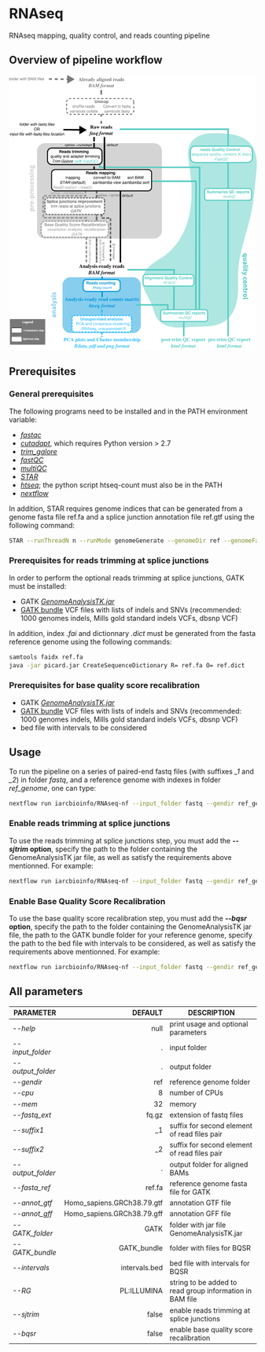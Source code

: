 # RNAseq
RNAseq mapping, quality control, and reads counting pipeline

## Overview of pipeline workflow
![workflow](RNAseqpipeline.png?raw=true "Scheme of alignment/realignment Workflow")

## Prerequisites

### General prerequisites
The following programs need to be installed and in the PATH environment variable:
- [*fastqc*](http://www.bioinformatics.babraham.ac.uk/projects/fastqc/INSTALL.txt)
- [*cutadapt*](http://cutadapt.readthedocs.io/en/stable/installation.html), which requires Python version > 2.7
- [*trim_galore*](https://github.com/FelixKrueger/TrimGalore)
- [*fastQC*](http://www.bioinformatics.babraham.ac.uk/projects/fastqc/)
- [*multiQC*](http://multiqc.info/docs/)
- [*STAR*](https://github.com/alexdobin/STAR/blob/master/doc/STARmanual.pdf)
- [*htseq*](http://www-huber.embl.de/HTSeq/doc/install.html#install); the python script htseq-count must also be in the PATH
- [*nextflow*](https://www.nextflow.io/docs/latest/getstarted.html)

In addition, STAR requires genome indices that can be generated from a genome fasta file ref.fa and a splice junction annotation file ref.gtf using the following command:
```bash
STAR --runThreadN n --runMode genomeGenerate --genomeDir ref --genomeFastaFiles ref.fa --sjdbGTFfile ref.gtf --sjdbOverhang 99
```

### Prerequisites for reads trimming at splice junctions
In order to perform the optional reads trimming at splice junctions, GATK must be installed:
- GATK [*GenomeAnalysisTK.jar*](https://software.broadinstitute.org/gatk/guide/quickstart)
- [GATK bundle](https://software.broadinstitute.org/gatk/download/bundle) VCF files with lists of indels and SNVs (recommended: 1000 genomes indels, Mills gold standard indels VCFs, dbsnp VCF)

In addition, index *.fai* and dictionnary *.dict* must be generated from the fasta reference genome using the following commands:
```bash
samtools faidx ref.fa
java -jar picard.jar CreateSequenceDictionary R= ref.fa O= ref.dict
```

### Prerequisites for base quality score recalibration
- GATK [*GenomeAnalysisTK.jar*](https://software.broadinstitute.org/gatk/guide/quickstart)
- [GATK bundle](https://software.broadinstitute.org/gatk/download/bundle) VCF files with lists of indels and SNVs (recommended: 1000 genomes indels, Mills gold standard indels VCFs, dbsnp VCF)
- bed file with intervals to be considered

## Usage
To run the pipeline on a series of paired-end fastq files (with suffixes *_1* and *_2*) in folder *fastq*, and a reference genome with indexes in folder *ref_genome*, one can type:
```bash
nextflow run iarcbioinfo/RNAseq-nf --input_folder fastq --gendir ref_genome --suffix1 _1 --suffix2 _2
```
### Enable reads trimming at splice junctions
To use the reads trimming at splice junctions step, you must add the ***--sjtrim* option**, specify the path to the folder containing the GenomeAnalysisTK jar file, as well as satisfy the requirements above mentionned. For example:
```bash
nextflow run iarcbioinfo/RNAseq-nf --input_folder fastq --gendir ref_genome --suffix1 _1 --suffix2 _2 --sjtrim --GATK_folder /home/user/GATK 
```

### Enable Base Quality Score Recalibration
To use the base quality score recalibration step, you must add the ***--bqsr* option**, specify the path to the folder containing the GenomeAnalysisTK jar file, the path to the GATK bundle folder for your reference genome, specify the path to the bed file with intervals to be considered, as well as satisfy the requirements above mentionned. For example:
```bash
nextflow run iarcbioinfo/RNAseq-nf --input_folder fastq --gendir ref_genome --suffix1 _1 --suffix2 _2 --bqsr --GATK_folder /home/user/GATK --GATK_bundle /home/user/GATKbundle --intervals intervals.bed
```

## All parameters
| **PARAMETER** | **DEFAULT** | **DESCRIPTION** |
|-----------|--------------:|-------------| 
| *--help* | null | print usage and optional parameters |
*--input_folder* | . | input folder |
*--output_folder* |   . | output folder |
*--gendir* | ref | reference genome folder |
*--cpu*          | 8 | number of CPUs |
*--mem*         | 32 | memory|
*--fastq_ext*    | fq.gz | extension of fastq files|
*--suffix1*      | \_1 | suffix for second element of read files pair|
*--suffix2*      | \_2 | suffix for second element of read files pair|
*--output_folder*   | . | output folder for aligned BAMs|
*--fasta_ref* |    ref.fa | reference genome fasta file for GATK |
*--annot_gtf*   |  Homo_sapiens.GRCh38.79.gtf | annotation GTF file |
*--annot_gff*   |  Homo_sapiens.GRCh38.79.gff | annotation GFF file |
*--GATK_folder* |  GATK | folder with jar file GenomeAnalysisTK.jar |
*--GATK_bundle* |  GATK_bundle | folder with files for BQSR |
*--intervals*   |  intervals.bed | bed file with intervals for BQSR | 
*--RG*          |  PL:ILLUMINA | string to be added to read group information in BAM file |
*--sjtrim*      |  false | enable reads trimming at splice junctions | 
*--bqsr*        |  false | enable base quality score recalibration |
